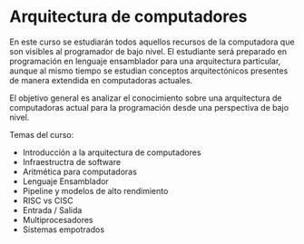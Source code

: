# Arquitectura de computadores 

En este curso se estudiarán todos aquellos recursos de la computadora que
son visibles al programador de bajo nivel. El estudiante será preparado en
programación en lenguaje ensamblador para una arquitectura particular,
aunque al mismo tiempo se estudian conceptos arquitectónicos presentes de
manera extendida en computadoras actuales.

El objetivo general es analizar el conocimiento sobre una arquitectura de computadoras actual para
la programación desde una perspectiva de bajo nivel.

Temas del curso:

- Introducción a la arquitectura de computadores
- Infraestructra de software
- Aritmética para computadoras
- Lenguaje Ensamblador
- Pipeline y modelos de alto rendimiento
- RISC vs CISC
- Entrada / Salida
- Multiprocesadores 
- Sistemas empotrados